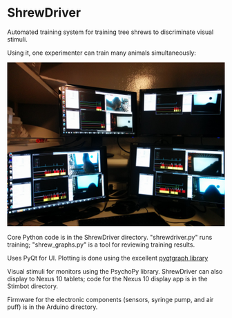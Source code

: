 ShrewDriver
===========

Automated training system for training tree shrews to discriminate visual stimuli. 

Using it, one experimenter can train many animals simultaneously:

![Training seven shrews](https://github.com/fitzlab/ShrewDriver/blob/master/Documentation/seven_shrews.jpg)

Core Python code is in the ShrewDriver directory. "shrewdriver.py" runs training; "shrew_graphs.py" is a tool for reviewing training results. 

Uses PyQt for UI. Plotting is done using the excellent [pyqtgraph library](https://github.com/pyqtgraph/pyqtgraph)

Visual stimuli for monitors using the PsychoPy library. ShrewDriver can also display to Nexus 10 tablets; code for the Nexus 10 display app is in the Stimbot directory.

Firmware for the electronic components (sensors, syringe pump, and air puff) is in the Arduino directory.
